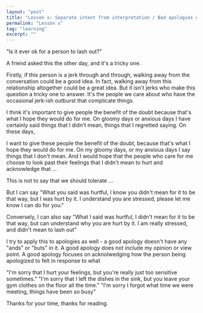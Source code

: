 ```yaml
---
layout: "post"
title: "Lesson x: Separate intent from interpretation / Bad apologies can be worse than no apology"
permalink: "Lesson x"
tag: "learning"
excerpt: ""
---
```


"Is it ever ok for a person to lash out?"

A friend asked this the other day, and it's a tricky one.

Firstly, if this person is a jerk through and through, walking away from the conversation could be a good idea. In fact, walking away from this relationship altogether could be a great idea. But it isn't jerks who make this question a tricky one to answer. It's the people we care about who have the occasional jerk-ish outburst that complicate things. 

I think it's important to give people the benefit of the doubt because that's what I hope they would do for me. On gloomy days or anxious days I have certainly said things that I didn't mean, things that I regretted saying. On these days,

I want to give these people the benefit of the doubt, because that's what I hope they would do for me. On my gloomy days, or my anxious days I say things that I don't mean. And I would hope that the people who care for me choose to look past their feelings that I didn't mean to hurt and acknowledge that ...

This is not to say that we should tolerate ...

But I can say "What you said was hurtful, I know you didn't mean for it to be that way, but I was hurt by it. I understand you are stressed, please let me know I can do for you." 

Conversely, I can also say "What I said was hurtful, I didn't mean for it to be that way, but can understand why you are hurt by it. I am really stressed, and didn't mean to lash out"

I try to apply this to apologies as well - 
a good apology doesn't have any "ands" or "buts" in it. A good apology does not include my opinion or view point. A good apology focuses on acknolwedging how the person being apologized to felt in response to what 

"I'm sorry that I hurt your feelings, but you're really just too sensitive sometimes."
"I'm sorry that I left the dishes in the sink, but you leave your gym clothes on the floor all the time."
"I'm sorry I forgot what time we were meeting, things have been so busy"

Thanks for your time, thanks for reading.